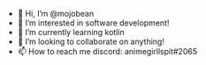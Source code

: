 - 👋 Hi, I’m @mojobean
- 👀 I’m interested in software development!
- 🌱 I’m currently learning kotlin 
- 💞️ I’m looking to collaborate on anything!
- 📫 How to reach me discord: animegirllspit#2065

<!---
mojobean/mojobean is a ✨ special ✨ repository because its `README.md` (this file) appears on your GitHub profile.
You can click the Preview link to take a look at your changes.
--->
